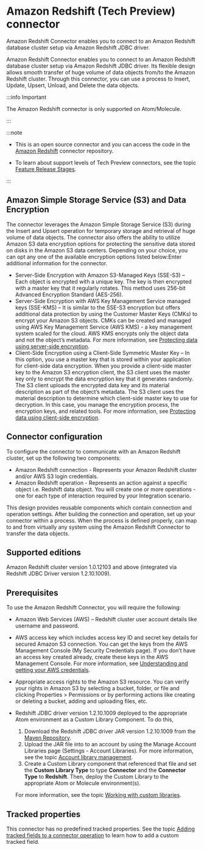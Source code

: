 

# Amazon Redshift (Tech Preview) connector 

<head>
  <meta name="guidename" content="Integration"/>
  <meta name="context" content="GUID-1ab9ffee-4dfe-4502-a268-68862a0444e0"/>
</head>


Amazon Redshift Connector enables you to connect to an Amazon Redshift database cluster setup via Amazon Redshift JDBC driver.

Amazon Redshift Connector enables you to connect to an Amazon Redshift database cluster setup via Amazon Redshift JDBC driver. Its flexible design allows smooth transfer of huge volume of data objects from/to the Amazon Redshift cluster. Through this connector, you can use a process to Insert, Update, Upsert, Unload, and Delete the data objects.

:::info Important

The Amazon Redshift connector is only supported on Atom/Molecule.

:::

:::note

- This is an open source connector and you can access the code in the [Amazon Redshift](https://bitbucket.org/officialboomi/amazon-redshift-data-openapi/src/master) connector repository.

- To learn about support levels of Tech Preview connectors, see the topic [Feature Release Stages](../../Platform/atm-Feature_release_stages_00d83b66-e5db-4038-8398-fcaead4be12d.md).

:::


## Amazon Simple Storage Service \(S3\) and Data Encryption

The connector leverages the Amazon Simple Storage Service \(S3\) during the Insert and Upsert operation for temporary storage and retrieval of huge volume of data objects. The connector also offers the ability to utilize Amazon S3 data encryption options for protecting the sensitive data stored on disks in the Amazon S3 data centers. Depending on your choice, you can opt any one of the available encryption options listed below:Enter additional information for the connector.

-   Server-Side Encryption with Amazon S3-Managed Keys \(SSE-S3\) – Each object is encrypted with a unique key. The key is then encrypted with a master key that it regularly rotates. This method uses 256-bit Advanced Encryption Standard \(AES-256\).
-   Server-Side Encryption with AWS Key Management Service managed keys \(SSE-KMS\) – It is similar to the SSE-S3 encryption but offers additional data protection by using the Customer Master Keys \(CMKs\) to encrypt your Amazon S3 objects. CMKs can be created and managed using AWS Key Management Service \(AWS KMS\) - a key management system scaled for the cloud. AWS KMS encrypts only the object data and not the object’s metadata. For more information, see [Protecting data using server-side encryption](https://docs.aws.amazon.com/AmazonS3/latest/dev/serv-side-encryption.html).
-   Client-Side Encryption using a Client-Side Symmetric Master Key – In this option, you use a master key that is stored within your application for client-side data encryption. When you provide a client-side master key to the Amazon S3 encryption client, the S3 client uses the master key only to encrypt the data encryption key that it generates randomly. The S3 client uploads the encrypted data key and its material description as part of the object’s metadata. The S3 client uses the material description to determine which client-side master key to use for decryption. In this case, you manage the encryption process, the encryption keys, and related tools. For more information, see [Protecting data using client-side encryption](https://docs.aws.amazon.com/AmazonS3/latest/dev/UsingClientSideEncryption.html).

## Connector configuration

To configure the connector to communicate with an Amazon Redshift cluster, set up the following two components:

-   Amazon Redshift connection - Represents your Amazon Redshift cluster and/or AWS S3 login credentials.
-   Amazon Redshift operation - Represents an action against a specific object i.e. Redshift data object. You will create one or more operations - one for each type of interaction required by your Integration scenario.

This design provides reusable components which contain connection and operation settings. After building the connection and operation, set up your connector within a process. When the process is defined properly, can map to and from virtually any system using the Amazon Redshift Connector to transfer the data objects.

## Supported editions

Amazon Redshift cluster version 1.0.12103 and above \(integrated via Redshift JDBC Driver version 1.2.10.1009\).

## Prerequisites

To use the Amazon Redshift Connector, you will require the following:

-   Amazon Web Services \(AWS\) – Redshift cluster user account details like username and password.
-   AWS access key which includes access key ID and secret key details for secured Amazon S3 connection. You can get the keys from the AWS Management Console \(My Security Credentials page\). If you don’t have an access key created already, create these keys in the AWS Management Console. For more information, see [Understanding and getting your AWS credentials](https://docs.aws.amazon.com/general/latest/gr/aws-sec-cred-types.html).
-   Appropriate access rights to the Amazon S3 resource. You can verify your rights in Amazon S3 by selecting a bucket, folder, or file and clicking Properties \> Permissions or by performing actions like creating or deleting a bucket, adding and uploading files, etc.
-   Redshift JDBC driver version 1.2.10.1009 deployed to the appropriate Atom environment as a Custom Library Component. To do this,

    1.  Download the Redshift JDBC driver JAR version 1.2.10.1009 from the [Maven Repository](https://mvnrepository.com/artifact/com.amazon.redshift/redshift-jdbc42/1.2.1.1001).
    2.  Upload the JAR file into to an account by using the Manage Account Libraries page \(Settings - Account Libraries\). For more information, see the topic [Account library management](/docs/Atomsphere/Platform/r-atm-Account_Library_Management_edc37905-b4fe-4cae-8001-b62221adb872.md).
    3.  Create a Custom Library component that referenced that file and set the **Custom Library Type** to type **Connector** and the **Connector Type** to **Redshift**. Then, deploy the Custom Library to the appropriate Atom or Molecule environment\(s\).
    
    For more information, see the topic [Working with custom libraries](../Process%20building/c-atm-Working_with_custom_libraries_96f10864-334e-4eba-ac3f-f52b4e65fdb2.md).



## Tracked properties

This connector has no predefined tracked properties. See the topic [Adding tracked fields to a connector operation](../Process%20building/t-atm-Adding_tracked_fields_to_a_connector_operation_f71821dd-95ee-4ebd-bfc9-3333262f56f6.md) to learn how to add a custom tracked field.